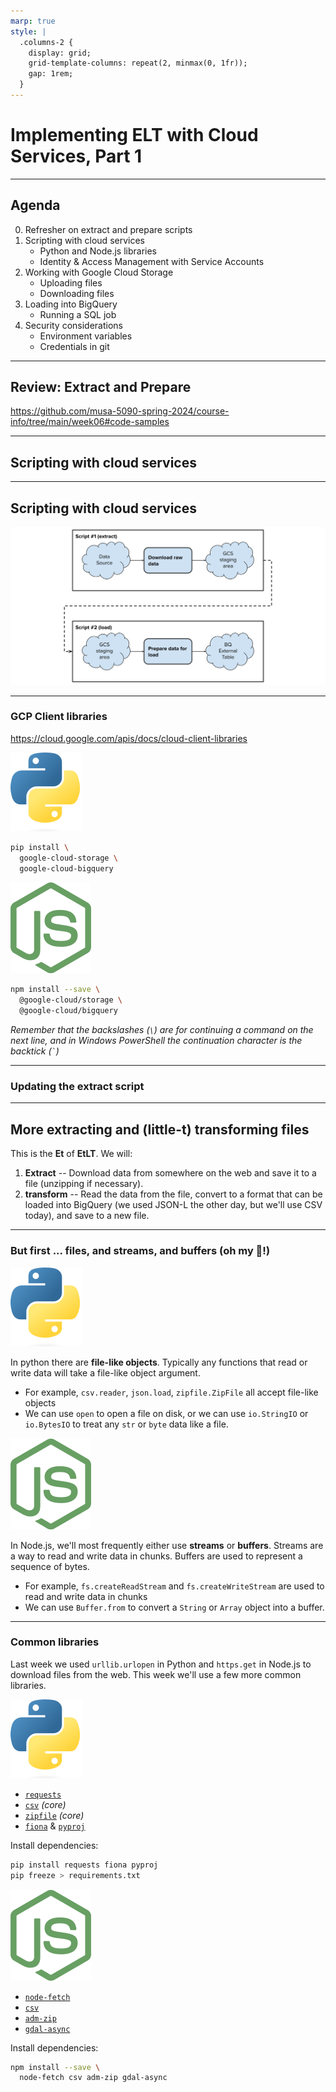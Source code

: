 ```yaml
---
marp: true
style: |
  .columns-2 {
    display: grid;
    grid-template-columns: repeat(2, minmax(0, 1fr));
    gap: 1rem;
  }
---
```


# Implementing ELT with Cloud Services, Part 1

---

## Agenda

0.  Refresher on extract and prepare scripts
1.  Scripting with cloud services
    * Python and Node.js libraries
    * Identity & Access Management with Service Accounts
2.  Working with Google Cloud Storage
    * Uploading files
    * Downloading files
3.  Loading into BigQuery
    * Running a SQL job
4.  Security considerations
    * Environment variables
    * Credentials in git

---

## Review: Extract and Prepare

https://github.com/musa-5090-spring-2024/course-info/tree/main/week06#code-samples

<!-- 

In the week 06 README under the Code Samples section you can find descriptions of what you can see demonstrated in each of the extract and prepare script files (I added this since last week, and cleaned up some of the scripts).

### Extract scripts

Some of these extract scripts download from what look like static files, and others download from API endpoints. You can see an example of one of the API endpoings in the `extract_phl_li_permits` scripts where the data is actually downloaded from an endpoint provided by Carto. The City of Philadelphia contracts with Carto to serve up certain data tables through Carto's SQL API. 

Breaking this down a bit, when you're getting data from an API, we usually call the place you get that data from a "resource". A resource is just some data that an API can manipulate and provide. A resource is usually accessible at an "endpoint" of the API. And endpoint is just a URL host and path that you can use to interact with the API. In this case, the particular endpoint we're working with is:

https://phl.carto.com/api/v2/sql

Now, for this API, we can control what resource we're asking for, and how we want to represent that resource by using querystring parameters:

filename=permits
format=gpkg
skipfields=cartodb_id
q=SELECT%20*%20FROM%20permits%20WHERE%20permitissuedate%20%3E=%20%272016-01-01%27

Here we're asking for the "permits" resource, in "gpkg" format, and we're asking for all the fields except for "cartodb_id". We're also filtering the table with a SQL query in the q parameter. Because these querystring parameters are supplied as part of the URL, and because certain characters are not allowed in URLs, we often "percent-encode" the querystring parameter values. This is why you see `%20` instead of spaces, and `%3E%3D` instead of `>=`. So the actual query is:

q=SELECT * FROM permits WHERE permitissuedate >= '2016-01-01'

You can find all the percent-encoded character values in an [ASCII table](https://www.ascii-code.com/). Most languages also come with functions to encode and decode these values. For example, in Python you can use [`urllib.parse.quote` and `urllib.parse.unquote`](https://docs.python.org/3/library/urllib.parse.html#url-quoting) from the Python standard library:

```python
import urllib.parse
query = "SELECT * FROM permits WHERE permitissuedate >= '2016-01-01'"
encoded_query = urllib.parse.quote(query)
print(encoded_query)
```

and in JavaScript you can use [`encodeURIComponent`](https://developer.mozilla.org/en-US/docs/Web/JavaScript/Reference/Global_Objects/encodeURIComponent) and [`decodeURIComponent`](https://developer.mozilla.org/en-US/docs/Web/JavaScript/Reference/Global_Objects/decodeURIComponent), which are built into the language:

```javascript
const query = "SELECT * FROM permits WHERE permitissuedate >= '2016-01-01'";
const encodedQuery = encodeURIComponent(query);
console.log(encodedQuery);
```

If you notice, the JS was a little bit more lax, in that it didn't encode the asterisk or the single quotation marks. In practice, this would certainly be fine, but the MDN documentation does actually [call it out](https://developer.mozilla.org/en-US/docs/Web/JavaScript/Reference/Global_Objects/encodeURIComponent#encoding_for_rfc3986).

One of our set of extract scripts -- the ones for SEPTA GTFS feeds -- also demonstrates working with zipped files. The Python version of this script uses the built-in `zipfile` package within the core Python library, and the Node version uses the adm-zip package (there are other zipfile libraries in Node, but this one's fine).

## Prepare scripts

Going back to the README, we see that each one of the prepare scripts demonstrates something a little bit different. In each case we're creating JSON-L files, but our starting formats are different.

- We have the Philadelphia Water Department (PWD) parcels as GeoJSON. In Python we use the built-in JSON library to read that file, but in Node.js we use the `big-json` package, since the input file is so large. You can try using the built-in `JSON.parse` function in Node.js, just to see how it will fail. Don't worry, you won't break anything.
- We have the Licenses and Inspections permits as GeoPackage. In Python we use the `fiona` library to read the file, and in Node.js we use the `gdal-async` package. Reading from a Shapefile would be very similar and could use the same packages in each language.
- We have the Office of Property Assessments (OPA) properties file, which we load as a CSV, parse WKT values, and reproject from PA State Plane South (or 2272) into 4326 latitude-longitudes. For the Wellknown Text parsing, we use `shapely` in Python and `betterknown` in JavaScript, and for reprojecting points we use pyproj and proj4 respectively.
- Finally, we have the SEPTA GTFS data, which is contained within multiple CSV-formatted files. In this case, we loop over each of the files to convert each to JSON-L.

Take as much time as you need to look through these files, and be sure to ask questions about anything you don't understand.

-->

---

## Scripting with cloud services

<!--

As we get ready to do this processing in the cloud instead of on our local computers, we're going to want to modify our scripts.

-->

---

## Scripting with cloud services

![Extract and load in separate scripts width:1200px](../week06/images/separate-extract-and-load-sequences.svg)

<!--

If you recall, we're going to write separate scripts for each major step in our pipelines, for the sake of modularity. Check out last week's video to refresh yourself on why.

When we write our scripts in a modular fashion for the cloud though, we want to assume that each time the script runs, it's running on a new, clean machine. This new machine may have our script's dependencies installed, but it won't have any of the data from any other step. We should get used to operating as if the script runs, and then the machine that ran it is immediately wiped afterwards (there are cases where this won't be the case, but it's still a good practice).

So, anything we need shared between scripts needs to be stored somewhere that isn't temporary. In many cases, some cloud storage system provider such as Amazon S3 or, in our case, Google Cloud Storage is a good choice.

Remember that these cloud storage systems operate around buckets of data, and each bucket is basically like a drive that you can store folders and files in. You may already have a bucket where you can store processed data to use behind external tables (because we created one a couple of weeks ago in week05). I like to have one bucket for keeping my data downloads, and a separate bucket for my external table data.

I'll use my `mjumbewu_musa_5090_data_lake` bucket for my external table data, but I'll create a new bucket called `mjumbewu_musa_5090_raw_downloads` for my extracted data. As a reminder, for resources that you're creating, try to create them all in the same region. For really critical tasks, you might choose to create multi-region resources, but for our purposes a single region will suffice (and help ensure we don't run into any unintended bills).

I'm going choose the central-1 region because I know that it's one of the data centers that uses more [renewable energy](https://cloud.google.com/sustainability/region-carbon). Even though it's a drop in the bucket compared to what we need to be doing for our environment, it does make me feel just a smidge better. (Even if it does smell a little of green-washing. Like, what is Google doing running data centers that _don't_ use renewable energy? Why is this even a choice?)

**sigh**

Anyways, go ahead and create a bucket for your raw downloaded data if you haven't already.

### Getting my scripts set up

Once I have my buckets created, I can start adapting my scripts to store data in them. I'm going to create a new folder for this work, just to go through the process.

```
mkdir week07_explore_phila_data
cd week07_explore_phila_data
```

I can use the dependencies that we specified in week 06 to bootstrap my environment. I'll just copy the requirements.txt file over for Python, and the package.json for Node. Then, for Python, I can create my environment

```
python3 -m venv env
source env/bin/activate
```

By the way, I was reminded that on windows, to activate a virtual environment, the command that you would want to run is:

```
env\Scripts\activate
```

Now that my environment is activated, I can install my requirements:

```
pip install -r requirements.txt
```

The "-r" tells pip to look in the requirements file for what to install.

For node, I just have to tell npm to install the stuff from the package.json file:

```
npm install
```

-->

---

### GCP Client libraries

https://cloud.google.com/apis/docs/cloud-client-libraries

<!--

We're going to need a couple of additional tools to talk to GCP easily. Google provides [libraries](https://cloud.google.com/apis/docs/cloud-client-libraries) that we can use for interacting with different parts of their Cloud Platform. Specifically we'll need to interact with files in Cloud Storage buckets, and we'll need to run queryies in BigQuery.

Let's go ahead and install the appropriate tools for Python:

```
pip install \
  google-cloud-storage \
  google-cloud-bigquery
```

Or for Node:

```
npm install --save \
  @google-cloud/storage \
  @google-cloud/bigquery
```
-->

<div class="columns-2">
<div>

![Python h:32](images/Python_icon.png)

```bash
pip install \
  google-cloud-storage \
  google-cloud-bigquery
```

</div>
<div>

![Node.js h:32](images/Node.js_icon.png)

```bash
npm install --save \
  @google-cloud/storage \
  @google-cloud/bigquery
```

</div>
</div>

_Remember that the backslashes (`\`) are for continuing a command on the next line, and in Windows PowerShell the continuation character is the backtick (`` ` ``)_

---

### Updating the extract script

<!--

Now that we have our requirements, let's go ahead and update our code, starting with an extract script first. I'm going to start with the code from the week06 folder, and I recommend that you follow along, doing the same.

For the most part, the extract scripts are all the same, except that they download from different URLs, so I'll just pick one to start with: the PWD parcels.

Let's copy the extract script in your language of choice into our new folder (I'm going to copy both the Python and the JS, but again, you can stick to one or the other, or mix-and-match as you see fit).

[DO THE COPY]

Now let's see how to update the files. I have the JavaScript on the left and the Python on the right.

1.  First we'll need to import the appropriate libraries
2.  Then we'll need a connection to the service. Many of these types of libraries borrow from networking terminology, so the object that interacts with the remote service is called a client.
3.  We also need to know which bucket we're working with.
   
    Normally I wouldn't put the bucket name directly in the script, but we'll talk about environment variables later, so this is good enough for now.
4.  We need to specify where we're going to put the file within the bucket. Remember, you can think of a bucket like a drive, and you can have a many folders within it as you want, with as many files as you want.
5.  Finally, we'll upload the file. Notice that the the file will be overwritten each time we run the script. Oftentimes, one might add a timestamp or some other uniquely identifying aspect to the file path, such as a "hash" of the file contents.

-->
---

## More extracting and (little-t) transforming files

This is the **Et** of **EtLT**. We will:
1.  **Extract** -- Download data from somewhere on the web and save it to a file (unzipping if necessary).
3.  **transform** -- Read the data from the file, convert to a format that can be loaded into BigQuery (we used JSON-L the other day, but we'll use CSV today), and save to a new file.

<!-- We're going to prepare a bunch of different file types for loading into BigQuery. Specifically, we'll be working with:
- GTFS (General Transit Feed Specification) feeds
- Decenial census data from the census API
- Shapefiles from the Census Bureau
-->

---

### But first ... files, and streams, and buffers (oh my 🦁!)

<div class="columns-2">
<div>

![Python h:32](images/Python_icon.png)

In python there are **file-like objects**. Typically any functions that read or write data will take a file-like object argument.
- For example, `csv.reader`, `json.load`, `zipfile.ZipFile` all accept file-like objects
- We can use `open` to open a file on disk, or we can use `io.StringIO` or `io.BytesIO` to treat any `str` or `byte` data like a file.

</div>
<div>

![Node.js h:32](images/Node.js_icon.png)

In Node.js, we'll most frequently either use **streams** or **buffers**. Streams are a way to read and write data in chunks.  Buffers are used to represent a sequence of bytes.
- For example, `fs.createReadStream` and `fs.createWriteStream` are used to read and write data in chunks
- We can use `Buffer.from` to convert a `String` or `Array` object into a buffer.


</div>
</div>

---

### Common libraries

Last week we used `urllib.urlopen` in Python and `https.get` in Node.js to download files from the web.  This week we'll use a few more common libraries.

<div class="columns-2">
<div>

![Python h:32](images/Python_icon.png)

* [`requests`](https://requests.readthedocs.io/en/master/)
* [`csv`](https://docs.python.org/3/library/csv.html) _(core)_
* [`zipfile`](https://docs.python.org/3/library/zipfile.html) _(core)_
* [`fiona`](https://fiona.readthedocs.io/en/latest/) & [`pyproj`](https://pypi.org/project/pyproj/)

Install dependencies:
```bash
pip install requests fiona pyproj
pip freeze > requirements.txt
```

</div>
<div>

![Node.js h:32](images/Node.js_icon.png)

* [`node-fetch`](https://www.npmjs.com/package/node-fetch)
* [`csv`](https://www.npmjs.com/package/csv)
* [`adm-zip`](https://www.npmjs.com/package/adm-zip)
* [`gdal-async`](https://www.npmjs.com/package/gdal-async)

Install dependencies:
```bash
npm install --save \
  node-fetch csv adm-zip gdal-async
```

</div>
</div>

